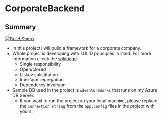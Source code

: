 # CorporateBackend

## Summary

[![Build Status](https://travis-ci.com/darcane/CorporateBackend.svg?branch=master)](https://travis-ci.com/darcane/CorporateBackend)

* In this project i will build a framework for a corporate company.
* Whole project is developing with SOLID principles in mind. For more information check the [wikipage](https://en.wikipedia.org/wiki/SOLID).
  * Single responsibility
  * Open/closed
  * Liskov substitution
  * Interface segregation
  * Dependency inversion
* Sample DB used in the project is `AdventureWorks` that runs on my Azure DB Server.
  * If you want to run the project on your local machine, please replace the `connection string` from the `app.config` files in the project with yours.

